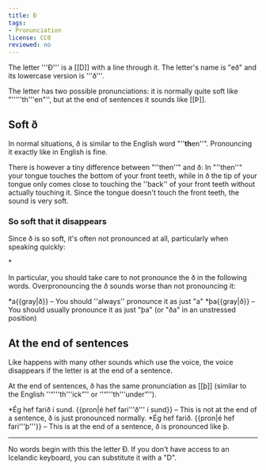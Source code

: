 ```yaml
---
title: Ð
tags:
- Pronunciation
license: CC0
reviewed: no
---
```


The letter '''Ð''' is a [[D]] with a line through it. The letter's name is "eð" and its lowercase version is '''ð'''.

The letter has two possible pronunciations: it is normally quite soft like "'''''th'''en"'', but at the end of sentences it sounds like [[Þ]].

## Soft ð
In normal situations, ð is similar to the English word "''<b>th</b>en''". Pronouncing it exactly like in English is fine.

There is however a tiny difference between "''then''" and ð: In "''then''" your tongue touches the bottom of your front teeth, while in ð the tip of your tongue only comes close to touching the ''back'' of your front teeth without actually touching it. Since the tongue doesn't touch the front teeth, the sound is very soft.

### So soft that it disappears
Since ð is so soft, it's often not pronounced at all, particularly when speaking quickly:

*<Audio src="XWho.mp3" inline/> `É{{gray|g}} er a{{gray|ð}} koma.` {{pron|é er a koma}}
*<Audio src="8UEE.mp3" inline/> `O{{gray|g}} hva{{gray|ð}} me{{gray|ð}} þa{{gray|ð}}?` {{pron|o kva me þa}}
*Þa{{gray|ð}} er alve{{gray|g}} ágætt. {{pron|þa er alve ágætt}}

In particular, you should take care to not pronounce the ð in the following words. Overpronouncing the ð sounds worse than not pronouncing it:

*a{{gray|ð}} – You should ''always'' pronounce it as just "a"
*þa{{gray|ð}} – You should usually pronounce it as just "þa" (or "ða" in an unstressed position)

## At the end of sentences

Like happens with many other sounds which use the voice, the voice disappears if the letter is at the end of a sentence.

At the end of sentences, ð has the same pronunciation as [[þ]] (similar to the English ''“'''th'''ick”'' or ''“'''th'''under”'').

*Ég hef farið í sund. {{pron|é hef fari'''ð''' í sund}} – This is not at the end of a sentence, ð is just pronounced normally.
*Ég hef farið. {{pron|é hef fari'''þ'''}} – This is at the end of a sentence, ð is pronounced like þ.

***

No words begin with this the letter Ð. If you don't have access to an Icelandic keyboard, you can substitute it with a "D".

